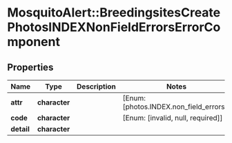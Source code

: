 # MosquitoAlert::BreedingsitesCreatePhotosINDEXNonFieldErrorsErrorComponent


## Properties
Name | Type | Description | Notes
------------ | ------------- | ------------- | -------------
**attr** | **character** |  | [Enum: [photos.INDEX.non_field_errors]] 
**code** | **character** |  | [Enum: [invalid, null, required]] 
**detail** | **character** |  | 


